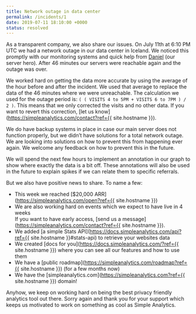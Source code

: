 ```yaml
---
title: Network outage in data center
permalink: /incidents/1
date: 2019-07-11 18:10:00 +0000
status: resolved
---
```


As a transparent company, we also share our issues. On July 11th at 6:10 PM UTC we had a network outage in our data center in Iceland. We noticed this promptly with our monitoring systems and quick help from [Daniel](https://twitter.com/DanielLockyer) (our server hero). After 46 minutes our servers were reachable again and the outage was over.

We worked hard on getting the data more accurate by using the average of the hour before and after the incident. We used that average to replace the data of the 46 minutes where we were unreachable. The calculation we used for the outage period is: `( ( VISITS 4 to 5PM + VISITS 6 to 7PM ) / 2 )`. This means that we only corrected the visits and no other data. If you want to revert this correction, [let us know](https://simpleanalytics.com/contact?ref={{ site.hostname }}).

We do have backup systems in place in case our main server does not function properly, but we didn’t have solutions for a total network outage. We are looking into solutions on how to prevent this from happening ever again. We welcome any feedback on how to prevent this in the  future.

We will spend the next few hours to implement an annotation in our graph to show where exactly the data is a bit off. These annotations will also be used in the future to explain  spikes if we can relate them to specific referrals.

But we also have positive news to share. To name a few:
- This week we reached [$20,000 ARR](https://simpleanalytics.com/open?ref={{ site.hostname }})
- We are also working hard on events which we expect to have live in 4 weeks<br>
  If you want to have early access, [send us a message](https://simpleanalytics.com/contact?ref={{ site.hostname }}).
- We added [a simple Stats API](https://docs.simpleanalytics.com/api?ref={{ site.hostname }}#stats-api) to retrieve your websites data
- We created [docs for you](https://docs.simpleanalytics.com/?ref={{ site.hostname }}) where you can see all our features and how to use them
- We have a [public roadmap](https://simpleanalytics.com/roadmap?ref={{ site.hostname }}) (for a few months now)
- We have the [simpleanalytics.com](https://simpleanalytics.com?ref={{ site.hostname }}) domain!

Anyhow, we keep on working hard on being the best privacy friendly analytics tool out there. Sorry again and thank you for your support which keeps us motivated to  work on something as cool as Simple Analytics.

